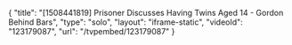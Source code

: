 {
    "title": "[1508441819] Prisoner Discusses Having Twins Aged 14 - Gordon Behind Bars",
    "type": "solo",
    "layout": "iframe-static",
    "videoId": "123179087",
    "url": "\/tvpembed\/123179087"
}